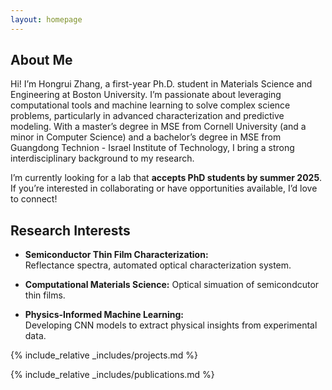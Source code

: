 ```yaml
---
layout: homepage
---
```


## About Me

Hi! I’m Hongrui Zhang, a first-year Ph.D. student in Materials Science and Engineering at Boston University. I’m passionate about leveraging computational tools and machine learning to solve complex science problems, particularly in advanced characterization and predictive modeling. With a master’s degree in MSE from Cornell University (and a minor in Computer Science) and a bachelor’s degree in MSE from Guangdong Technion - Israel Institute of Technology, I bring a strong interdisciplinary background to my research.

I’m currently looking for a lab that **accepts PhD students by summer 2025**. If you’re interested in collaborating or have opportunities available, I’d love to connect!

## Research Interests
- **Semiconductor Thin Film Characterization:**  
  Reflectance spectra, automated optical characterization system.
  
- **Computational Materials Science:** 
  Optical simuation of semicondcutor thin films.

- **Physics-Informed Machine Learning:**  
  Developing CNN models  to extract physical insights from experimental data.


{% include_relative _includes/projects.md %}

{% include_relative _includes/publications.md %}